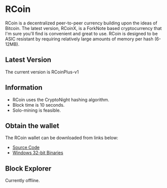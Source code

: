 # RCoin

RCoin is a decentralized peer-to-peer currency building upon the ideas of Bitcoin. The latest version, RCoinX, is a ForkNote based cryptocurrency that I'm sure you'll find is convenient and great to use. RCoin is designed to be ASIC resistant by requiring relatively
large amounts of memory per hash (6-12MB).

## Latest Version

The current version is RCoinPlus-v1

## Information

* RCoin uses the CryptoNight hashing algorithm.
* Block time is 10 seconds.
* Solo-mining is feasible.


## Obtain the wallet

The RCoin wallet can be downloaded from links below:

* [Source Code](http://github.com/tinyrcoin/forknote)
* [Windows 32-bit Binaries](/tkwallet_win.zip)

## Block Explorer

Currently offline.
